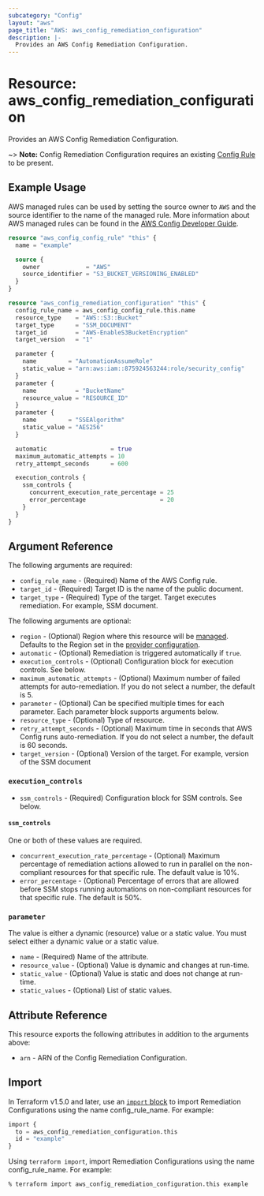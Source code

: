 ```yaml
---
subcategory: "Config"
layout: "aws"
page_title: "AWS: aws_config_remediation_configuration"
description: |-
  Provides an AWS Config Remediation Configuration.
---
```


# Resource: aws_config_remediation_configuration

Provides an AWS Config Remediation Configuration.

~> **Note:** Config Remediation Configuration requires an existing [Config Rule](/docs/providers/aws/r/config_config_rule.html) to be present.

## Example Usage

AWS managed rules can be used by setting the source owner to `AWS` and the source identifier to the name of the managed rule. More information about AWS managed rules can be found in the [AWS Config Developer Guide](https://docs.aws.amazon.com/config/latest/developerguide/evaluate-config_use-managed-rules.html).

```terraform
resource "aws_config_config_rule" "this" {
  name = "example"

  source {
    owner             = "AWS"
    source_identifier = "S3_BUCKET_VERSIONING_ENABLED"
  }
}

resource "aws_config_remediation_configuration" "this" {
  config_rule_name = aws_config_config_rule.this.name
  resource_type    = "AWS::S3::Bucket"
  target_type      = "SSM_DOCUMENT"
  target_id        = "AWS-EnableS3BucketEncryption"
  target_version   = "1"

  parameter {
    name         = "AutomationAssumeRole"
    static_value = "arn:aws:iam::875924563244:role/security_config"
  }
  parameter {
    name           = "BucketName"
    resource_value = "RESOURCE_ID"
  }
  parameter {
    name         = "SSEAlgorithm"
    static_value = "AES256"
  }

  automatic                  = true
  maximum_automatic_attempts = 10
  retry_attempt_seconds      = 600

  execution_controls {
    ssm_controls {
      concurrent_execution_rate_percentage = 25
      error_percentage                     = 20
    }
  }
}
```

## Argument Reference

The following arguments are required:

* `config_rule_name` - (Required) Name of the AWS Config rule.
* `target_id` - (Required) Target ID is the name of the public document.
* `target_type` - (Required) Type of the target. Target executes remediation. For example, SSM document.

The following arguments are optional:

* `region` - (Optional) Region where this resource will be [managed](https://docs.aws.amazon.com/general/latest/gr/rande.html#regional-endpoints). Defaults to the Region set in the [provider configuration](https://registry.terraform.io/providers/hashicorp/aws/latest/docs#aws-configuration-reference).
* `automatic` - (Optional) Remediation is triggered automatically if `true`.
* `execution_controls` - (Optional) Configuration block for execution controls. See below.
* `maximum_automatic_attempts` - (Optional) Maximum number of failed attempts for auto-remediation. If you do not select a number, the default is 5.
* `parameter` - (Optional) Can be specified multiple times for each parameter. Each parameter block supports arguments below.
* `resource_type` - (Optional) Type of resource.
* `retry_attempt_seconds` - (Optional) Maximum time in seconds that AWS Config runs auto-remediation. If you do not select a number, the default is 60 seconds.
* `target_version` - (Optional) Version of the target. For example, version of the SSM document

### `execution_controls`

* `ssm_controls` - (Required) Configuration block for SSM controls. See below.

#### `ssm_controls`

One or both of these values are required.

* `concurrent_execution_rate_percentage` - (Optional) Maximum percentage of remediation actions allowed to run in parallel on the non-compliant resources for that specific rule. The default value is 10%.
* `error_percentage` - (Optional) Percentage of errors that are allowed before SSM stops running automations on non-compliant resources for that specific rule. The default is 50%.

### `parameter`

The value is either a dynamic (resource) value or a static value. You must select either a dynamic value or a static value.

* `name` - (Required) Name of the attribute.
* `resource_value` - (Optional) Value is dynamic and changes at run-time.
* `static_value` - (Optional) Value is static and does not change at run-time.
* `static_values` - (Optional) List of static values.

## Attribute Reference

This resource exports the following attributes in addition to the arguments above:

* `arn` - ARN of the Config Remediation Configuration.

## Import

In Terraform v1.5.0 and later, use an [`import` block](https://developer.hashicorp.com/terraform/language/import) to import Remediation Configurations using the name config_rule_name. For example:

```terraform
import {
  to = aws_config_remediation_configuration.this
  id = "example"
}
```

Using `terraform import`, import Remediation Configurations using the name config_rule_name. For example:

```console
% terraform import aws_config_remediation_configuration.this example
```
